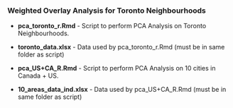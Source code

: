 ### Weighted Overlay Analysis for Toronto Neighbourhoods

- **pca_toronto_r.Rmd** - Script to perform PCA Analysis on Toronto Neighbourhoods.
- **toronto_data.xlsx** - Data used by pca_toronto_r.Rmd (must be in same folder as script)


- **pca_US+CA_R.Rmd** - Script to perform PCA Analysis on 10 cities in Canada + US.
- **10_areas_data_ind.xlsx** - Data used by pca_US+CA_R.Rmd (must be in same folder as script)
